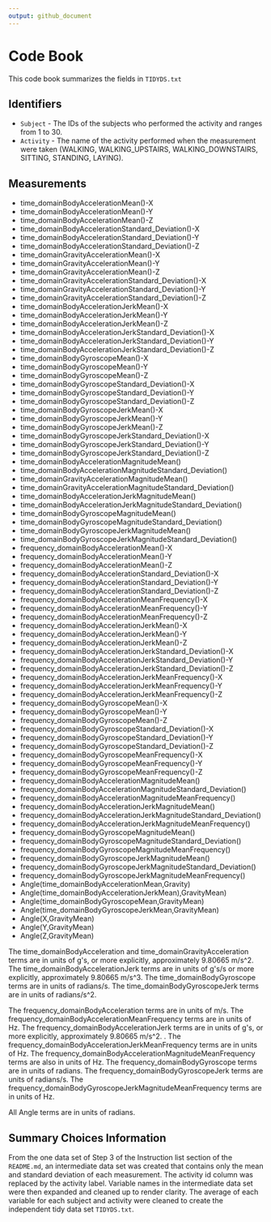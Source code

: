 ```yaml
---
output: github_document
---
```


# Code Book

This code book summarizes the fields in `TIDYDS.txt`

## Identifiers

- `Subject` - The IDs of the subjects who performed the activity and ranges from 1 to 30.
- `Activity` - The name of the activity performed when the measurement were taken (WALKING, WALKING_UPSTAIRS, WALKING_DOWNSTAIRS, SITTING, STANDING, LAYING).

## Measurements

- time_domainBodyAccelerationMean()-X
- time_domainBodyAccelerationMean()-Y
- time_domainBodyAccelerationMean()-Z
- time_domainBodyAccelerationStandard_Deviation()-X
- time_domainBodyAccelerationStandard_Deviation()-Y
- time_domainBodyAccelerationStandard_Deviation()-Z
- time_domainGravityAccelerationMean()-X
- time_domainGravityAccelerationMean()-Y
- time_domainGravityAccelerationMean()-Z
- time_domainGravityAccelerationStandard_Deviation()-X
- time_domainGravityAccelerationStandard_Deviation()-Y
- time_domainGravityAccelerationStandard_Deviation()-Z
- time_domainBodyAccelerationJerkMean()-X
- time_domainBodyAccelerationJerkMean()-Y
- time_domainBodyAccelerationJerkMean()-Z
- time_domainBodyAccelerationJerkStandard_Deviation()-X
- time_domainBodyAccelerationJerkStandard_Deviation()-Y
- time_domainBodyAccelerationJerkStandard_Deviation()-Z
- time_domainBodyGyroscopeMean()-X
- time_domainBodyGyroscopeMean()-Y
- time_domainBodyGyroscopeMean()-Z
- time_domainBodyGyroscopeStandard_Deviation()-X
- time_domainBodyGyroscopeStandard_Deviation()-Y
- time_domainBodyGyroscopeStandard_Deviation()-Z
- time_domainBodyGyroscopeJerkMean()-X
- time_domainBodyGyroscopeJerkMean()-Y
- time_domainBodyGyroscopeJerkMean()-Z
- time_domainBodyGyroscopeJerkStandard_Deviation()-X
- time_domainBodyGyroscopeJerkStandard_Deviation()-Y
- time_domainBodyGyroscopeJerkStandard_Deviation()-Z
- time_domainBodyAccelerationMagnitudeMean()
- time_domainBodyAccelerationMagnitudeStandard_Deviation()
- time_domainGravityAccelerationMagnitudeMean()
- time_domainGravityAccelerationMagnitudeStandard_Deviation()
- time_domainBodyAccelerationJerkMagnitudeMean()
- time_domainBodyAccelerationJerkMagnitudeStandard_Deviation()
- time_domainBodyGyroscopeMagnitudeMean()
- time_domainBodyGyroscopeMagnitudeStandard_Deviation()
- time_domainBodyGyroscopeJerkMagnitudeMean()
- time_domainBodyGyroscopeJerkMagnitudeStandard_Deviation()
- frequency_domainBodyAccelerationMean()-X
- frequency_domainBodyAccelerationMean()-Y
- frequency_domainBodyAccelerationMean()-Z
- frequency_domainBodyAccelerationStandard_Deviation()-X
- frequency_domainBodyAccelerationStandard_Deviation()-Y
- frequency_domainBodyAccelerationStandard_Deviation()-Z
- frequency_domainBodyAccelerationMeanFrequency()-X
- frequency_domainBodyAccelerationMeanFrequency()-Y
- frequency_domainBodyAccelerationMeanFrequency()-Z
- frequency_domainBodyAccelerationJerkMean()-X
- frequency_domainBodyAccelerationJerkMean()-Y
- frequency_domainBodyAccelerationJerkMean()-Z
- frequency_domainBodyAccelerationJerkStandard_Deviation()-X
- frequency_domainBodyAccelerationJerkStandard_Deviation()-Y
- frequency_domainBodyAccelerationJerkStandard_Deviation()-Z
- frequency_domainBodyAccelerationJerkMeanFrequency()-X
- frequency_domainBodyAccelerationJerkMeanFrequency()-Y
- frequency_domainBodyAccelerationJerkMeanFrequency()-Z
- frequency_domainBodyGyroscopeMean()-X
- frequency_domainBodyGyroscopeMean()-Y
- frequency_domainBodyGyroscopeMean()-Z
- frequency_domainBodyGyroscopeStandard_Deviation()-X
- frequency_domainBodyGyroscopeStandard_Deviation()-Y
- frequency_domainBodyGyroscopeStandard_Deviation()-Z
- frequency_domainBodyGyroscopeMeanFrequency()-X
- frequency_domainBodyGyroscopeMeanFrequency()-Y
- frequency_domainBodyGyroscopeMeanFrequency()-Z
- frequency_domainBodyAccelerationMagnitudeMean()
- frequency_domainBodyAccelerationMagnitudeStandard_Deviation()
- frequency_domainBodyAccelerationMagnitudeMeanFrequency()
- frequency_domainBodyAccelerationJerkMagnitudeMean()
- frequency_domainBodyAccelerationJerkMagnitudeStandard_Deviation()
- frequency_domainBodyAccelerationJerkMagnitudeMeanFrequency()
- frequency_domainBodyGyroscopeMagnitudeMean()
- frequency_domainBodyGyroscopeMagnitudeStandard_Deviation()
- frequency_domainBodyGyroscopeMagnitudeMeanFrequency()
- frequency_domainBodyGyroscopeJerkMagnitudeMean()
- frequency_domainBodyGyroscopeJerkMagnitudeStandard_Deviation()
- frequency_domainBodyGyroscopeJerkMagnitudeMeanFrequency()
- Angle(time_domainBodyAccelerationMean,Gravity)
- Angle(time_domainBodyAccelerationJerkMean),GravityMean)
- Angle(time_domainBodyGyroscopeMean,GravityMean)
- Angle(time_domainBodyGyroscopeJerkMean,GravityMean)
- Angle(X,GravityMean)
- Angle(Y,GravityMean)
- Angle(Z,GravityMean)

The time_domainBodyAcceleration and time_domainGravityAcceleration terms are in units of g's, or more explicitly, approximately 9.80665 m/s^2.
The time_domainBodyAccelerationJerk terms are in units of g's/s or more explicitly, approximately 9.80665 m/s^3.
The time_domainBodyGyroscope terms are in units of radians/s.
The time_domainBodyGyroscopeJerk terms are in units of radians/s^2.

The frequency_domainBodyAcceleration terms are in units of m/s.
The frequency_domainBodyAccelerationMeanFrequency terms are in units of Hz.
The frequency_domainBodyAccelerationJerk terms are in units of g's, or more explicitly, approximately 9.80665 m/s^2. .
The frequency_domainBodyAccelerationJerkMeanFrequency terms are in units of Hz.
The frequency_domainBodyAccelerationMagnitudeMeanFrequency terms are also in units of Hz.
The frequency_domainBodyGyroscope terms are in units of radians.
The frequency_domainBodyGyroscopeJerk terms are units of radians/s.
The frequency_domainBodyGyroscopeJerkMagnitudeMeanFrequency terms are in units of Hz.

All Angle terms are in units of radians.

## Summary Choices Information

From the one data set of Step 3 of the Instruction list section of the `README.md`, an intermediate data set was created that contains only the mean and standard deviation of each measurement.  The activity id column was replaced by the activity label.  Variable names in the intermediate data set were then expanded and cleaned up to render clarity.  The average of each variable for each subject and activity were cleaned to create the independent tidy data set
`TIDYDS.txt`.